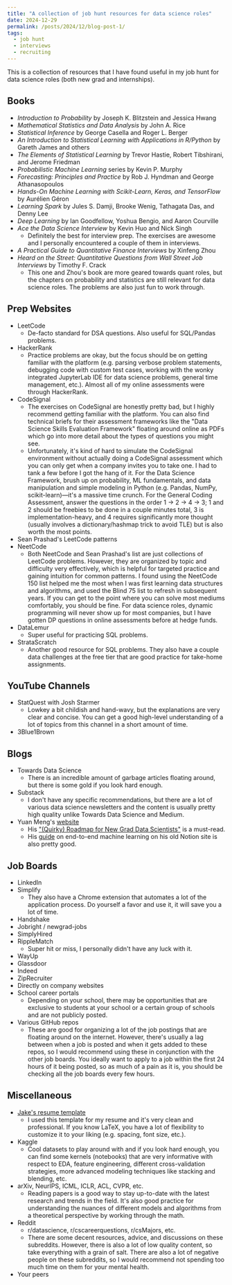 ```yaml
---
title: "A collection of job hunt resources for data science roles"
date: 2024-12-29
permalink: /posts/2024/12/blog-post-1/
tags:
  - job hunt
  - interviews
  - recruiting
---
```


This is a collection of resources that I have found useful in my job hunt for data science roles (both new grad and internships).

## Books
* _Introduction to Probability_ by Joseph K. Blitzstein and Jessica Hwang
* _Mathematical Statistics and Data Analysis_ by John A. Rice
* _Statistical Inference_ by George Casella and Roger L. Berger
* _An Introduction to Statistical Learning with Applications in R/Python_ by Gareth James and others
* _The Elements of Statistical Learning_ by Trevor Hastie, Robert Tibshirani, and Jerome Friedman
* _Probabilistic Machine Learning_ series by Kevin P. Murphy
* _Forecasting: Principles and Practice_ by Rob J. Hyndman and George Athanasopoulos
* _Hands-On Machine Learning with Scikit-Learn, Keras, and TensorFlow_ by Aurélien Géron
* _Learning Spark_ by Jules S. Damji, Brooke Wenig, Tathagata Das, and Denny Lee
* _Deep Learning_ by Ian Goodfellow, Yoshua Bengio, and Aaron Courville
* _Ace the Data Science Interview_ by Kevin Huo and Nick Singh
  * Definitely the best for interview prep. The exercises are awesome and I personally encountered a couple of them in interviews.
* _A Practical Guide to Quantitative Finance Interviews_ by Xinfeng Zhou
* _Heard on the Street: Quantitative Questions from Wall Street Job Interviews_ by Timothy F. Crack
  * This one and Zhou's book are more geared towards quant roles, but the chapters on probability and statistics are still relevant for data science roles. The problems are also just fun to work through.

## Prep Websites
* LeetCode
  * De-facto standard for DSA questions. Also useful for SQL/Pandas problems.
* HackerRank
  * Practice problems are okay, but the focus should be on getting familiar with the platform (e.g. parsing verbose problem statements, debugging code with custom test cases, working with the wonky integrated JupyterLab IDE for data science problems, general time management, etc.). Almost all of my online assessments were through HackerRank.
* CodeSignal
  * The exercises on CodeSignal are honestly pretty bad, but I highly recommend getting familiar with the platform. You can also find technical briefs for their assessment frameworks like the "Data Science Skills Evaluation Framework" floating around online as PDFs which go into more detail about the types of questions you might see.
  * Unfortunately, it's kind of hard to simulate the CodeSignal environment without actually doing a CodeSignal assessment which you can only get when a company invites you to take one. I had to tank a few before I got the hang of it. For the Data Science Framework, brush up on probability, ML fundamentals, and data manipulation and simple modeling in Python (e.g. Pandas, NumPy, scikit-learn)&mdash;it's a massive time crunch. For the General Coding Assessment, answer the questions in the order 1 -> 2 -> 4 -> 3; 1 and 2 should be freebies to be done in a couple minutes total, 3 is implementation-heavy, and 4 requires significantly more thought (usually involves a dictionary/hashmap trick to avoid TLE) but is also worth the most points.
* Sean Prashad's LeetCode patterns
* NeetCode
  * Both NeetCode and Sean Prashad's list are just collections of LeetCode problems. However, they are organized by topic and difficulty very effectively, which is helpful for targeted practice and gaining intuition for common patterns. I found using the NeetCode 150 list helped me the most when I was first learning data structures and algorithms, and used the Blind 75 list to refresh in subsequent years. If you can get to the point where you can solve most mediums comfortably, you should be fine. For data science roles, dynamic programming will never show up for most companies, but I have gotten DP questions in online assessments before at hedge funds.
* DataLemur
  * Super useful for practicing SQL problems.
* StrataScratch
  * Another good resource for SQL problems. They also have a couple data challenges at the free tier that are good practice for take-home assignments.

## YouTube Channels
* StatQuest with Josh Starmer
  * Lowkey a bit childish and hand-wavy, but the explanations are very clear and concise. You can get a good high-level understanding of a lot of topics from this channel in a short amount of time.
* 3Blue1Brown

## Blogs
* Towards Data Science
  * There is an incredible amount of garbage articles floating around, but there is some gold if you look hard enough.
* Substack
  * I don't have any specific recommendations, but there are a lot of various data science newsletters and the content is usually pretty high quality unlike Towards Data Science and Medium.
* Yuan Meng's [website](https://www.yuan-meng.com/)
  * His ["(Quirky) Roadmap for New Grad Data Scientists"](https://www.yuan-meng.com/posts/newgrads/) is a must-read.
  * His [guide](https://yuanm.notion.site/core-ml-1930f2267ce942c984b005c1bb62d429) on end-to-end machine learning on his old Notion site is also pretty good.

## Job Boards
* LinkedIn
* Simplify
  * They also have a Chrome extension that automates a lot of the application process. Do yourself a favor and use it, it will save you a lot of time.
* Handshake
* Jobright / newgrad-jobs
* SimplyHired
* RippleMatch
  * Super hit or miss, I personally didn't have any luck with it.
* WayUp
* Glassdoor
* Indeed
* ZipRecruiter
* Directly on company websites
* School career portals
  * Depending on your school, there may be opportunities that are exclusive to students at your school or a certain group of schools and are not publicly posted.
* Various GitHub repos
  * These are good for organizing a lot of the job postings that are floating around on the internet. However, there's usually a lag between when a job is posted and when it gets added to these repos, so I would recommend using these in conjunction with the other job boards. You ideally want to apply to a job within the first 24 hours of it being posted, so as much of a pain as it is, you should be checking all the job boards every few hours.

## Miscellaneous
* [Jake's resume template](https://www.overleaf.com/latex/templates/jakes-resume/syzfjbzwjncs)
  * I used this template for my resume and it's very clean and professional. If you know LaTeX, you have a lot of flexibility to customize it to your liking (e.g. spacing, font size, etc.).
* Kaggle
  * Cool datasets to play around with and if you look hard enough, you can find some kernels (notebooks) that are very informative with respect to EDA, feature engineering, different cross-validation strategies, more advanced modeling techniques like stacking and blending, etc.
* arXiv, NeurIPS, ICML, ICLR, ACL, CVPR, etc.
  * Reading papers is a good way to stay up-to-date with the latest research and trends in the field. It's also good practice for understanding the nuances of different models and algorithms from a theoretical perspective by working through the math.
* Reddit
  * r/datascience, r/cscareerquestions, r/csMajors, etc.
  * There are some decent resources, advice, and discussions on these subreddits. However, there is also a lot of low quality content, so take everything with a grain of salt. There are also a lot of negative people on these subreddits, so I would recommend not spending too much time on them for your mental health.
* Your peers